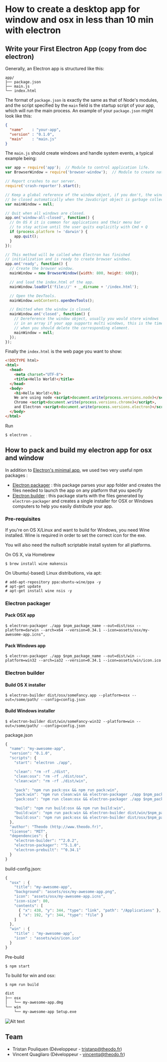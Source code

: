 # How to create a desktop app for window and osx in less than 10 min with electron

## Write your First Electron App (copy from doc electron)

Generally, an Electron app is structured like this:

```text
app/
├── package.json
├── main.js
└── index.html
```

The format of `package.json` is exactly the same as that of Node's modules, and
the script specified by the `main` field is the startup script of your app,
which will run the main process. An example of your `package.json` might look
like this:

```json
{
  "name"    : "your-app",
  "version" : "0.1.0",
  "main"    : "main.js"
}
```

The `main.js` should create windows and handle system events, a typical
example being:

```javascript
var app = require('app');  // Module to control application life.
var BrowserWindow = require('browser-window');  // Module to create native browser window.

// Report crashes to our server.
require('crash-reporter').start();

// Keep a global reference of the window object, if you don't, the window will
// be closed automatically when the JavaScript object is garbage collected.
var mainWindow = null;

// Quit when all windows are closed.
app.on('window-all-closed', function() {
  // On OS X it is common for applications and their menu bar
  // to stay active until the user quits explicitly with Cmd + Q
  if (process.platform != 'darwin') {
    app.quit();
  }
});

// This method will be called when Electron has finished
// initialization and is ready to create browser windows.
app.on('ready', function() {
  // Create the browser window.
  mainWindow = new BrowserWindow({width: 800, height: 600});

  // and load the index.html of the app.
  mainWindow.loadUrl('file://' + __dirname + '/index.html');

  // Open the DevTools.
  mainWindow.webContents.openDevTools();

  // Emitted when the window is closed.
  mainWindow.on('closed', function() {
    // Dereference the window object, usually you would store windows
    // in an array if your app supports multi windows, this is the time
    // when you should delete the corresponding element.
    mainWindow = null;
  });
});
```

Finally the `index.html` is the web page you want to show:

```html
<!DOCTYPE html>
<html>
  <head>
    <meta charset="UTF-8">
    <title>Hello World!</title>
  </head>
  <body>
    <h1>Hello World!</h1>
    We are using node <script>document.write(process.versions.node)</script>,
    Chrome <script>document.write(process.versions.chrome)</script>,
    and Electron <script>document.write(process.versions.electron)</script>.
  </body>
</html>
```

Run
```
$ electron .
```

## How to pack and build my electron app for osx and window

In addition to [Electron's minimal app](http://electron.atom.io/docs/v0.34.0/tutorial/quick-start/), we used two very useful npm packages :
+ [Electron packager](https://github.com/maxogden/electron-packager) : this package parses your app folder and creates the files needed to launch the app on any platform that you specify
+ [Electron builder](https://github.com/loopline-systems/electron-builder) : this package starts with the files generated by `electron-packager` and creates a single installer for OSX or Windows computers to help you easily distribute your app.

### Pre-requisites
If you're on OS X/Linux and want to build for Windows, you need Wine installed. Wine is required in order to set the correct icon for the exe.

You will also need the nullsoft scriptable install system for all platforms.

On OS X, via Homebrew
```
$ brew install wine makensis
```
On Ubuntu(-based) Linux distributions, via apt:
```
# add-apt-repository ppa:ubuntu-wine/ppa -y
# apt-get update
# apt-get install wine nsis -y
```

### Electron packager

#### Pack OSX app

```
$ electron-packager ./app $npm_package_name --out=dist/osx --platform=darwin --arch=x64 --version=0.34.1 --icon=assets/osx/my-awesome-app.icns",
```

#### Pack Windows app

```
$ electron-packager ./app $npm_package_name --out=dist/win --platform=win32 --arch=ia32 --version=0.34.1 --icon=assets/win/icon.ico
```

### Electron builder

#### Build OS X installer

```
$ electron-builder dist/osx/someFancy.app --platform=osx --out=/some/path/ --config=config.json
```

#### Build Windows installer

```
$ electron-builder dist/win/someFancy-win32 --platform=win --out=/some/path/ --config=config.json
```

package.json
```js
{
  "name": "my-awesome-app",
  "version": "0.1.0",
  "scripts": {
    "start": "electron ./app",

    "clean": "rm -rf ./dist",
    "clean:osx": "rm -rf ./dist/osx",
    "clean:win": "rm -rf ./dist/win",

    "pack": "npm run pack:osx && npm run pack:win",
    "pack:win": "npm run clean:win && electron-packager ./app $npm_package_name --out=dist/win --platform=win32 --arch=ia32 --version=0.34.1 --icon=assets/win/icon.ico",
    "pack:osx": "npm run clean:osx && electron-packager ./app $npm_package_name --out=dist/osx --platform=darwin --arch=x64 --version=0.34.1 --icon=assets/osx/my-awesome-app.icns",

    "build": "npm run build:osx && npm run build:win",
    "build:win": "npm run pack:win && electron-builder dist/win/$npm_package_name-win32-ia32 --platform=win --out=dist/win --config=build-config.json",
    "build:osx": "npm run pack:osx && electron-builder dist/osx/$npm_package_name-darwin-x64 --platform=osx --out=dist/osx --config=build-config.json"
  },
  "author": "Theodo (http://www.theodo.fr)",
  "license": "MIT",
  "dependencies": {
    "electron-builder": "^2.0.2",
    "electron-packager": "^5.1.0",
    "electron-prebuilt": "^0.34.1"
  }
}
```

build-config.json:
```js
{
  "osx" : {
    "title": "my-awesome-app",
    "background": "assets/osx/my-awesome-app.png",
    "icon": "assets/osx/my-awesome-app.icns",
    "icon-size": 80,
    "contents": [
      { "x": 438, "y": 344, "type": "link", "path": "/Applications" },
      { "x": 192, "y": 344, "type": "file" }
    ]
  },
  "win" : {
    "title" : "my-awesome-app",
    "icon" : "assets/win/icon.ico"
  }
}
```

Pre-build
```
$ npm start
```

To build for win and osx:
```
$ npm run build
```

```txt
dist
├── osx
│   └── my-awesome-app.dmg
└── win
    └── my-awesome-app Setup.exe
```

![Alt text](/doc/images/screenshot-win.png)

## Team

  * Tristan Pouliquen (Développeur - tristanp@theodo.fr)
  * Vincent Quagliaro (Développeur - vincentq@theodo.fr)
